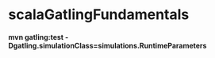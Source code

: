 # scalaGatlingFundamentals
#### mvn gatling:test -Dgatling.simulationClass=simulations.RuntimeParameters

